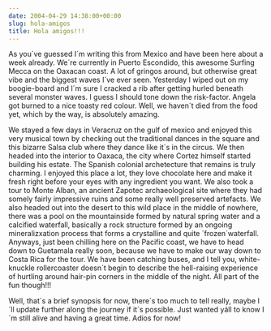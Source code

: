 ```yaml
---
date: 2004-04-29 14:38:00+00:00
slug: hola-amigos
title: Hola amigos!!!
---
```


As you´ve guessed I´m writing this from Mexico and have been here about a week already. We´re currently in Puerto Escondido, this awesome Surfing Mecca on the Oaxacan coast. A lot of gringos around, but otherwise great vibe and the biggest waves I´ve ever seen. Yesterday I wiped out on my boogie-board and I´m sure I cracked a rib after getting hurled beneath several monster waves. I guess I should tone down the risk-factor. Angela got burned to a nice toasty red colour. Well, we haven´t died from the food yet, which by the way, is absolutely amazing. 

We stayed a few days in Veracruz on the gulf of mexico and enjoyed this very musical town by checking out the traditional dances in the square and this bizarre Salsa club where they dance like it´s in the circus. We then headed into the interior to Oaxaca, the city where Cortez himself started building his estate. The Spanish colonial archetecture that remains is truly charming. I enjoyed this place a lot, they love chocolate here and make it fresh right before your eyes with any ingredient you want. We also took a tour to Monte Alban, an ancient Zapotec archaeological site where they had somely fairly impressive ruins and some really well preserved artefacts. We also headed out into the desert to this wild place in the middle of nowhere, there was a pool on the mountainside formed by natural spring water and a calcified waterfall, basically a rock structure formed by an ongoing mineralizxation process that forms a crystalline and quite ´frozen´waterfall. Anyways, just been chilling here on the Pacific coast, we have to head down to Guetamala really soon, because we have to make our way down to Costa Rica for the tour. We have been catching buses, and I tell you, white-knuckle rollercoaster doesn´t begin to describe the hell-raising experience of hurtling around hair-pin corners in the middle of the night. All part of the fun though!!! 

Well, that´s a brief synopsis for now, there´s too much to tell really, maybe I´ll update further along the journey if it´s possible. Just wanted yáll to know I´m still alive and having a great time. Adios for now!
